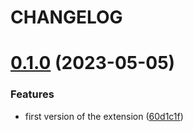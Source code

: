 # CHANGELOG

# [0.1.0](https://github.com/datagone/vscode-stryker-mutator/compare/v0.0.1...v0.1.0) (2023-05-05)


### Features

* first version of the extension ([60d1c1f](https://github.com/datagone/vscode-stryker-mutator/commit/60d1c1ff91361039f84f6a39db499df577b010e2))
